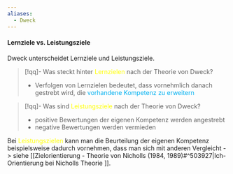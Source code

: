 ```yaml
---
aliases:
  - Dweck
---
```


#### Lernziele vs. Leistungsziele
Dweck unterscheidet Lernziele und Leistungsziele. 


> [!qq]- Was steckt hinter <span style="color:rgb(255, 255, 0)">Lernzielen</span> nach der Theorie von Dweck?
> - Verfolgen von Lernzielen bedeutet, dass vornehmlich danach gestrebt wird, die <span style="color:rgb(0, 176, 240)">vorhandene Kompetenz zu erweitern</span>


> [!qq]- Was sind <span style="color:rgb(255, 255, 0)">Leistungsziele</span> nach der Theorie von Dweck?
> - positive Bewertungen der eigenen Kompetenz werden angestrebt
> - negative Bewertungen werden vermieden

Bei <span style="color:rgb(255, 255, 0)">Leistungszielen</span> kann man die Beurteilung der eigenen Kompetenz beispielsweise dadurch vornehmen, dass man sich mit anderen Vergleicht -> siehe [[Zielorientierung - Theorie von Nicholls (1984, 1989)#^503927|Ich-Orientierung bei Nicholls Theorie ]].
